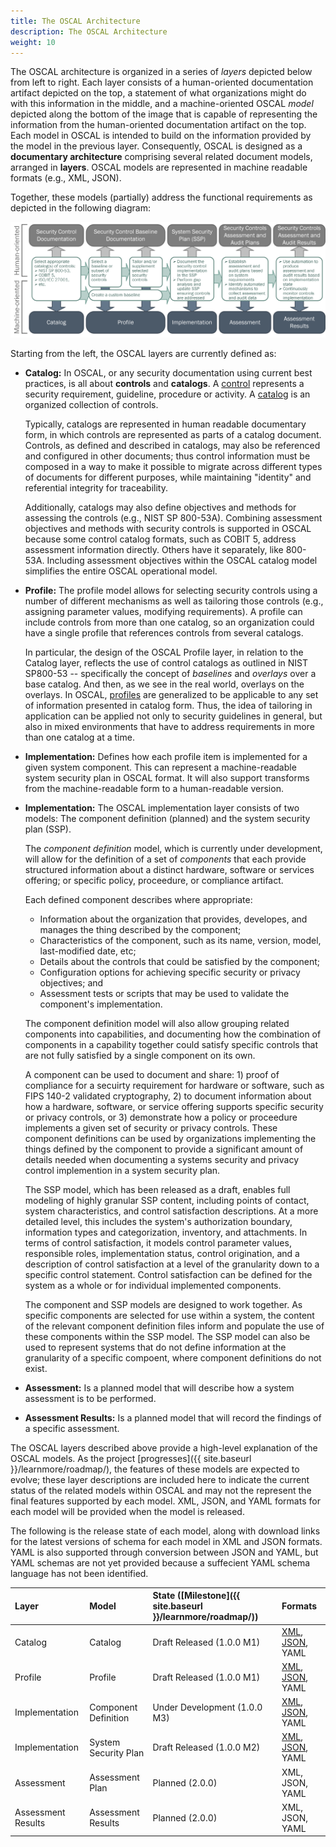```yaml
---
title: The OSCAL Architecture
description: The OSCAL Architecture
weight: 10
---
```


The OSCAL architecture is organized in a series of *layers* depicted below from left to right. Each layer consists of a human-oriented documentation artifact depicted on the top, a statement of what organizations might do with this information in the middle, and a machine-oriented OSCAL *model* depicted along the bottom of the image that is capable of representing the information from the human-oriented documentation artifact on the top. Each model in OSCAL is intended to build on the information provided by the model in the previous layer. Consequently, OSCAL is designed as a **documentary architecture** comprising several related document models, arranged in **layers**. OSCAL models are represented in machine readable formats (e.g., XML, JSON).

Together, these models (partially) address the functional requirements as depicted in the following diagram:

![oscal components](oscal-components.png)

Starting from the left, the OSCAL layers are currently defined as:

- **Catalog:** In OSCAL, or any security documentation using current best practices, is all about **controls** and **catalogs**. A [control](control/) represents a security requirement, guideline, procedure or activity. A [catalog](catalog/) is an organized collection of controls.

  Typically, catalogs are represented in human readable documentary form, in which controls are represented as parts of a catalog document. Controls, as defined and described in catalogs, may also be referenced and configured in other documents; thus control information must be composed in a way to make it possible to migrate across different types of documents for different purposes, while maintaining "identity" and referential integrity for traceability.

  Additionally, catalogs may also define objectives and methods for assessing the controls (e.g., NIST SP 800-53A). Combining assessment objectives and methods with security controls is supported in OSCAL because some control catalog formats, such as COBIT 5, address assessment information directly. Others have it separately, like 800-53A. Including assessment objectives within the OSCAL catalog model simplifies the entire OSCAL operational model.

- **Profile:** The profile model allows for selecting security controls using a number of different mechanisms as well as tailoring those controls (e.g., assigning parameter values, modifying requirements). A profile can include controls from more than one catalog, so an organization could have a single profile that references controls from several catalogs.

  In particular, the design of the OSCAL Profile layer, in relation to the Catalog layer, reflects the use of control catalogs as outlined in NIST SP800-53 -- specifically the concept of *baselines* and *overlays* over a base catalog. And then, as we see in the real world, overlays on the overlays. In OSCAL, [profiles](profile) are generalized to be applicable to any set of information presented in catalog form. Thus, the idea of tailoring in application can be applied not only to security guidelines in general, but also in mixed environments that have to address requirements in more than one catalog at a time.

- **Implementation:** Defines how each profile item is implemented for a given system component. This can represent a machine-readable system security plan in OSCAL format. It will also support transforms from the machine-readable form to a human-readable version.

- **Implementation:** The OSCAL implementation layer consists of two models: The component definition (planned) and the system security plan (SSP).

  The *component definition* model, which is currently under development, will allow for the definition of a set of *components* that each provide structured information about a distinct hardware, software or services offering; or specific policy, proceedure, or compliance artifact.

  Each defined component describes where appropriate:

  - Information about the organization that provides, developes, and manages the thing described by the component;
  - Characteristics of the component, such as its name, version, model, last-modified date, etc;
  - Details about the controls that could be satisfied by the component;
  - Configuration options for achieving specific security or privacy objectives; and
  - Assessment tests or scripts that may be used to validate the component's implementation.

  The component definition model will also allow grouping related components into capabilities, and documenting how the combination of components in a capability together could satisfy specific controls that are not fully satisfied by a single component on its own.

  A component can be used to document and share: 1) proof of compliance for a secuirty requirement for hardware or software, such as FIPS 140-2 validated cryptography, 2) to document information about how a hardware, software, or service offering supports specific security or privacy controls, or 3) demonstrate how a policy or proceedure implements a given set of security or privacy controls. These component definitions can be used by organizations implementing the things defined by the component to provide a significant amount of details needed when documenting a systems security and privacy control implemention in a system security plan.

  The SSP model, which has been released as a draft, enables full modeling of highly granular SSP content, including points of contact, system characteristics, and control satisfaction descriptions. At a more detailed level, this includes the system's authorization boundary, information types and categorization, inventory, and attachments. In terms of control satisfaction, it models control parameter values, responsible roles, implementation status, control origination, and a description of control satisfaction at a level of the granularity down to a specific control statement. Control satisfaction can be defined for the system as a whole or for individual implemented components.

  The component and SSP models are designed to work together. As specific components are selected for use within a system, the content of the relevant component definition files inform and populate the use of these components within the SSP model. The SSP model can also be used to represent systems that do not define information at the granularity of a specific compoent, where component definitions do not exist.

- **Assessment:** Is a planned model that will describe how a system assessment is to be performed.
- **Assessment Results:** Is a planned model that will record the findings of a specific assessment.

The OSCAL layers described above provide a high-level explanation of the OSCAL models. As the project [progresses]({{ site.baseurl }}/learnmore/roadmap/), the features of these models are expected to evolve; these layer descriptions are included here to indicate the current status of the related models within OSCAL and may not the represent the final features supported by each model. XML, JSON, and YAML formats for each model will be provided when the model is released.

The following is the release state of each model, along with download links for the latest versions of schema for each model in XML and JSON formats. YAML is also supported through conversion between JSON and YAML, but YAML schemas are not yet provided because a suffecient YAML schema language has not been identified.

| Layer | Model | State ([Milestone]({{ site.baseurl }}/learnmore/roadmap/)) | Formats |
|:--- |:--- |:--- |:--- |
| Catalog | Catalog | Draft Released (1.0.0 M1) | [XML](https://raw.githubusercontent.com/usnistgov/OSCAL/master/xml/schema/oscal_catalog_schema.xsd), [JSON](https://raw.githubusercontent.com/usnistgov/OSCAL/master/json/schema/oscal_catalog_schema.json), YAML |
| Profile | Profile | Draft Released (1.0.0 M1) | [XML](https://raw.githubusercontent.com/usnistgov/OSCAL/master/xml/schema/oscal_profile_schema.xsd), [JSON](https://raw.githubusercontent.com/usnistgov/OSCAL/master/json/schema/oscal_profile_schema.json), YAML |
| Implementation | Component Definition | Under Development (1.0.0 M3) | [XML](https://raw.githubusercontent.com/usnistgov/OSCAL/master/xml/schema/oscal_component_schema.xsd), [JSON](https://raw.githubusercontent.com/usnistgov/OSCAL/master/json/schema/oscal_component_schema.json), YAML |
| Implementation | System Security Plan | Draft Released (1.0.0 M2) | [XML](https://raw.githubusercontent.com/usnistgov/OSCAL/master/xml/schema/oscal_ssp_schema.xsd), [JSON](https://raw.githubusercontent.com/usnistgov/OSCAL/master/json/schema/oscal_ssp_schema.json), YAML |
| Assessment | Assessment Plan | Planned (2.0.0) | XML, JSON, YAML |
| Assessment Results | Assessment Results | Planned (2.0.0) | XML, JSON, YAML |
